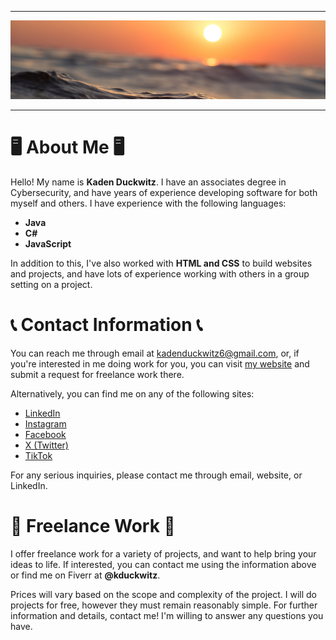 <hr>

<img src="Banner.jpg">

<hr>

<h1>🖥️ About Me 🖥️</h1>

<p>Hello! My name is <b>Kaden Duckwitz</b>. I have an associates degree in Cybersecurity, and have years of experience developing software for both myself and others. I have experience with the following languages:</p>

<ul>
  <li><b>Java</b></li>
  <li><b>C#</b></li>
  <li><b>JavaScript</b></li>
</ul>

<p>In addition to this, I've also worked with <b>HTML and CSS</b> to build websites and projects, and have lots of experience working with others in a group setting on a project.</p>

<h1>📞 Contact Information 📞</h1>

<p>You can reach me through email at <a href="mailto:kadenduckwitz6@gmail.com">kadenduckwitz6@gmail.com</a>, or, if you're interested in me doing work for you, you can visit <a href="https://kadenduckwitz.com/">my website</a> and submit a request for freelance work there.</p>

<p>Alternatively, you can find me on any of the following sites:</p>

<ul>
  <li><a href="https://www.linkedin.com/in/kaden-duckwitz-ab38242b4/">LinkedIn</a></li>
  <li><a href="https://www.instagram.com/kadenduckwitz/">Instagram</a></li>
  <li><a href="https://www.facebook.com/profile.php?id=61554799842123">Facebook</a></li>
  <li><a href="https://x.com/KadenDuckwitz">X (Twitter)</a></li>
  <li><a href="https://www.tiktok.com/@kadenduckwitz">TikTok</a></li>
</ul>

<p>For any serious inquiries, please contact me through email, website, or LinkedIn.</p>

<h1>💼 Freelance Work 💼</h1>

<p>I offer freelance work for a variety of projects, and want to help bring your ideas to life. If interested, you can contact me using the information above or find me on Fiverr at <b>@kduckwitz</b>.</p>

<p>Prices will vary based on the scope and complexity of the project. I will do projects for free, however they must remain reasonably simple. For further information and details, contact me! I'm willing to answer any questions you have.</p>
